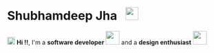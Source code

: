 # Shubhamdeep Jha   &nbsp;    <img src="https://github.com/TheDudeThatCode/TheDudeThatCode/blob/master/Assets/Mario_Hello_Big.gif" width="30px">

<img src="https://github.com/TheDudeThatCode/TheDudeThatCode/blob/master/Assets/Hi.gif" width="18px"> **Hi !!**, I'm a **software developer** <img src="https://github.com/TheDudeThatCode/TheDudeThatCode/blob/master/Assets/Developer.gif" width="32px"> and a **design enthusiast** <img src="https://github.com/TheDudeThatCode/TheDudeThatCode/blob/master/Assets/Designer.gif" width="32px"> 

<!--
<img src="https://github.com/TheDudeThatCode/TheDudeThatCode/blob/master/Assets/Hi.gif" width="18px"> Hi, I'm Kat (she/her)—a senior product designer at GitHub working on [Sponsors](https://github.com/sponsors) to support open source sustainability. Previously worked on the Community & Safety team to help communities grow welcoming and productive spaces. I live in Oakland, CA and am an East Bay native. 🙌 I'm a huge nerd/geek, Splatoon 2 + ACNH player, and aspiring aerialist. 💕


**TheDudeThatCode/TheDudeThatCode** is a ✨ _special_ ✨ repository because its `README.md` (this file) appears on your GitHub profile.

Here are some ideas to get you started:

- 🔭 I’m currently working on ...
- 🌱 I’m currently learning ...
- 👯 I’m looking to collaborate on ...
- 🤔 I’m looking for help with ...
- 💬 Ask me about ...
- 📫 How to reach me: ...
- 😄 Pronouns: ...
- ⚡ Fun fact: ...
-->
